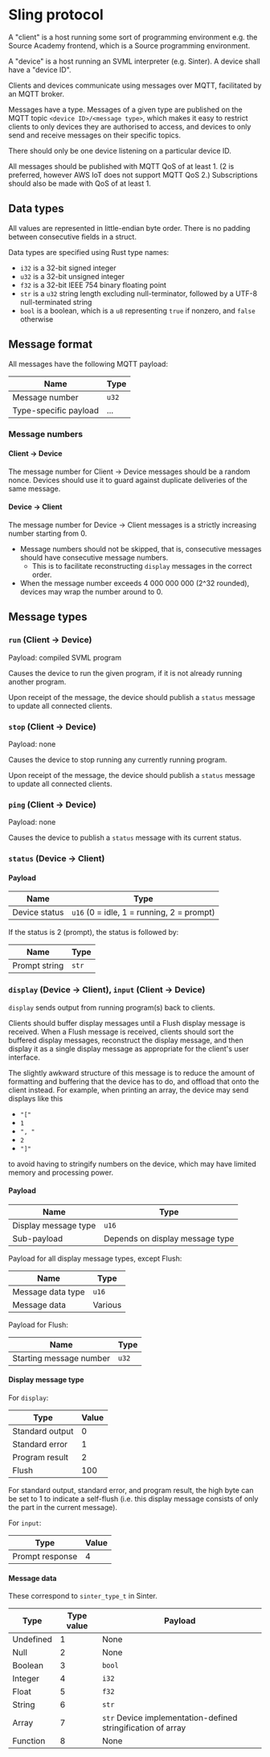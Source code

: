 # Sling protocol

A "client" is a host running some sort of programming environment e.g. the
  Source Academy frontend, which is a Source programming environment.

A "device" is a host running an SVML interpreter (e.g. Sinter). A device shall
have a "device ID".

Clients and devices communicate using messages over MQTT, facilitated by an MQTT
broker.

Messages have a type. Messages of a given type are published on the MQTT topic
`<device ID>/<message type>`, which makes it easy to restrict clients to only
devices they are authorised to access, and devices to only send and receive
messages on their specific topics.

There should only be one device listening on a particular device ID.

All messages should be published with MQTT QoS of at least 1. (2 is preferred,
however AWS IoT does not support MQTT QoS 2.) Subscriptions should also be made
with QoS of at least 1.

## Data types

All values are represented in little-endian byte order. There is no padding
between consecutive fields in a struct.

Data types are specified using Rust type names:

- `i32` is a 32-bit signed integer
- `u32` is a 32-bit unsigned integer
- `f32` is a 32-bit IEEE 754 binary floating point
- `str` is a `u32` string length excluding null-terminator, followed by a UTF-8 null-terminated string
- `bool` is a boolean, which is a `u8` representing `true` if nonzero,
  and `false` otherwise

## Message format

All messages have the following MQTT payload:

| Name | Type |
| - | - |
| Message number | `u32` |
| Type-specific payload | ... |

### Message numbers

#### Client &rarr; Device

The message number for Client &rarr; Device messages should be a random nonce.
Devices should use it to guard against duplicate deliveries of the same message.

#### Device &rarr; Client

The message number for Device &rarr; Client messages is a strictly increasing
number starting from 0.

- Message numbers should not be skipped, that is, consecutive messages should
  have consecutive message numbers.
    - This is to facilitate reconstructing `display` messages in the correct order.
- When the message number exceeds 4 000 000 000 (2^32 rounded), devices may wrap
  the number around to 0.

## Message types

### `run` (Client &rarr; Device)

Payload: compiled SVML program

Causes the device to run the given program, if it is not already running another
program.

Upon receipt of the message, the device should publish a `status` message to update
all connected clients.

### `stop` (Client &rarr; Device)

Payload: none

Causes the device to stop running any currently running program.

Upon receipt of the message, the device should publish a `status` message to update
all connected clients.

### `ping` (Client &rarr; Device)

Payload: none

Causes the device to publish a `status` message with its current status.

### `status` (Device &rarr; Client)

#### Payload

| Name | Type |
| - | - |
| Device status | `u16` (0 = idle, 1 = running, 2 = prompt) |

If the status is 2 (prompt), the status is followed by:

| Name | Type |
| - | - |
| Prompt string | `str` |

### `display` (Device &rarr; Client), `input` (Client &rarr; Device)

`display` sends output from running program(s) back to clients.

Clients should buffer display messages until a Flush display message is
received. When a Flush message is received, clients should sort the buffered
display messages, reconstruct the display message, and then display it as a
single display message as appropriate for the client's user interface.

The slightly awkward structure of this message is to reduce the amount of
formatting and buffering that the device has to do, and offload that onto the
client instead. For example, when printing an array, the device may send
displays like this

- `"["`
- `1`
- `", "`
- `2`
- `"]"`

to avoid having to stringify numbers on the device, which may have limited
memory and processing power.

#### Payload

| Name | Type |
| - | - |
| Display message type | `u16` |
| Sub-payload | Depends on display message type |

Payload for all display message types, except Flush:

| Name | Type |
| - | - |
| Message data type | `u16` |
| Message data | Various |

Payload for Flush:

| Name | Type |
| - | - |
| Starting message number | `u32` |

#### Display message type

For `display`:

| Type | Value |
| - | - |
| Standard output | 0 |
| Standard error | 1 |
| Program result | 2 |
| Flush | 100 |

For standard output, standard error, and program result, the high byte can be
set to 1 to indicate a self-flush (i.e. this display message consists of only
the part in the current message).

For `input`:

| Type | Value |
| - | - |
| Prompt response | 4 |

#### Message data

These correspond to `sinter_type_t` in Sinter.

| Type | Type value | Payload |
| - | - | - |
| Undefined | 1 | None |
| Null | 2 | None |
| Boolean | 3 | `bool` |
| Integer | 4 | `i32` |
| Float | 5 | `f32` |
| String | 6 | `str` |
| Array | 7 | `str` Device implementation-defined stringification of array |
| Function | 8 | None |
